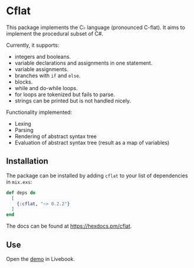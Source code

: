 # Cflat

This package implements the C♭ language (pronounced C-flat). It aims to implement the procedural subset of C#.

Currently, it supports:
- integers and booleans.
- variable declarations and assignments in one statement.
- variable assignments.
- branches with `if` and `else`.
- blocks.
- while and do-while loops.
- for loops are tokenized but fails to parse.
- strings can be printed but is not handled nicely.

Functionality implemented:
- Lexing
- Parsing
- Rendering of abstract syntax tree
- Evaluation of abstract syntax tree (result as a map of variables)

## Installation

The package can be installed by adding `cflat` to your list of dependencies in `mix.exs`:

```elixir
def deps do
  [
    {:cflat, "~> 0.2.2"}
  ]
end
```
The docs can be found at <https://hexdocs.pm/cflat>.

## Use

Open the [demo](examples/cflat_demo.livemd) in Livebook.
